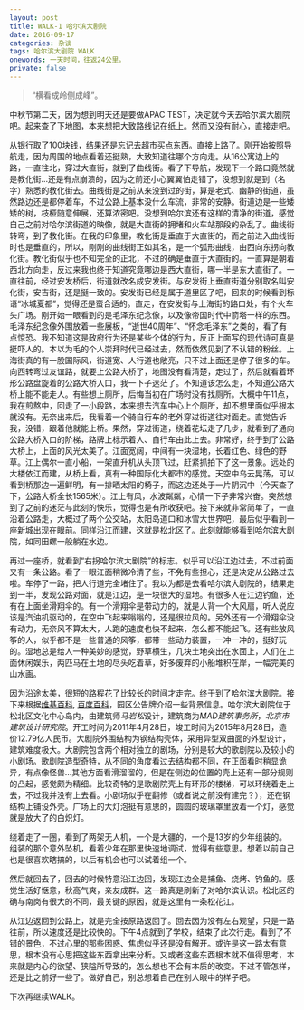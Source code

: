 ```yaml
---
layout: post
title: WALK-1 哈尔滨大剧院
date: 2016-09-17
categories: 杂谈 
tags: 哈尔滨大剧院 WALK
onewords: 一天时间，往返24公里。
private: false
---
```

> “横看成岭侧成峰”。

中秋节第二天，因为想到明天还是要做APAC TEST，决定就今天去哈尔滨大剧院吧。起来查了下地图，本来想把大致路线记在纸上。然而又没有耐心，直接走吧。

从银行取了100块钱，结果还是忘记去超市买点东西。直接上路了。刚开始按照导航走，因为周围的地点看着还挺熟，大致知道往哪个方向走。从16公寓边上的路，一直往北，穿过大直街，就到了曲线街。看了下导航，发现下一个路口竟然就是教化街...还是有点崩溃的，因为之前还小心翼翼怕走错了，没想到就是到（名字）熟悉的教化街去。曲线街是之前从来没到过的街，算是老式、幽静的街道，虽然路边还是都停着车，不过公路上基本没什么车流，非常的安静。街道边是一些矮矮的树，枝桠随意伸展，还算浓密吧。没想到哈尔滨还有这样的清净的街道，感觉自己之前对哈尔滨街道的映像，就是大直街的拥堵和火车站那段的杂乱了。曲线街转弯，到了教化街。在我的印象里，教化街是垂直于大直街的，而之前进入曲线街时也是垂直的，所以，刚刚的曲线街正如其名，是一个弧形曲线，由西向东拐向教化街。教化街似乎也不知完全的正北，不过的确是垂直于大直街的。一直算是朝着西北方向走，反过来我也终于知道究竟哪边是西大直街，哪一半是东大直街了。一直往前，经过安发桥后，街道就改名成安发街。与安发街上垂直街道分别取名叫安化街，安吉街，还是挺一致的。安发街已经是属于道里区了吧，回来的时候看到标语“冰城夏都”，觉得还是蛮合适的。直走，在安发街与上海街的路口处，有个火车头广场。刚开始一眼看到的是毛泽东纪念像，以及像帝国时代中箭塔一样的东西。毛泽东纪念像外围放着一些展板，“逝世40周年”、“怀念毛泽东”之类的，看了有点惊恐。我不知道这是政府行为还是某些个体的行为，反正上面写的现代诗可真是挺吓人的。本以为毛的个人崇拜时代已经过去，然而依然见到了不认错的粉丝。上海街真的有一股国际风，街道宽、人行道也敞亮，只不过上面还是停了很多的车。向西转弯过友谊路，就要上公路大桥了，地图没有看清楚，走过了，然后就看着环形公路盘旋着的公路大桥入口，我一下子迷茫了。不知道该怎么走，不知道公路大桥上能不能走人。有些想上厕所，后悔当初在广场时没有找厕所。大概中午11点，我在煎熬中，回走了一小段路，本来想去汽车中心上个厕所，却不想里面似乎根本就没有。无奈出来后，我看着一个骑自行车的老外穿过街道往对面走。直觉告诉我，没错，跟着他就能上桥。果然，穿过街道，绕着花坛走了几步，就看到了通向公路大桥入口的阶梯，路牌上标示着人、自行车由此上去。非常好，终于到了公路大桥上，上面的风光太美了。江面宽阔，中间有一块湿地，长着红色、绿色的野草。江上偶尔一直小船，一架直升机从头顶飞过，赶紧抓拍下了这一景象。远处的大楼依江而建，从桥上看，真有一种国际化大都市的感觉。天空中乌云晃荡，可以看到桥那边一遍鲜明，有一排晒太阳的椅子，而这边还处于一片阴沉中（今天查了下，公路大桥全长1565米）。江上有风，水波粼粼，心情一下子非常兴奋。突然想到了之前的迷茫与此刻的快乐，觉得也是有所收获吧。接下来就非常简单了，一直沿着公路走，大概过了两个公交站，太阳岛道口和冰雪大世界吧，最后似乎看到一座新城出现在眼前。同样沿江而建，这就是松北区了。此刻就能够看到哈尔滨大剧院，如同田螺一般躺在水边。

再过一座桥，就看到“右拐哈尔滨大剧院”的标志。似乎可以沿江边过去，不过前面又有一条公路。看了一眼江面稍微冷清了些，不免有些担心，还是决定从公路过去啦。车停了一路，把人行道完全堵住了。我以为都是去看哈尔滨大剧院的，结果走到一半，发现公路对面，就是江边，是一块很大的湿地。有很多人在江边钓鱼，还有在上面坐滑翔伞的。有一个滑翔伞是带动力的，就是人背一个大风扇，听人说应该是汽油机驱动的，在空中飞起来嗡嗡的，还是很拉风的。另外还有一个滑翔伞没有动力，无奈风不算太大，人跑的速度也快不起来，怎么都不能起飞。还有些放风筝的人，似乎都不是一些普通的风筝，都带一些动力装置，一冲一冲的，挺好玩的。湿地总是给人一种美妙的感觉，野草横生，几块土地突出在水面上，人们在上面休闲娱乐，两匹马在土地的尽头吃着草，好多废弃的小船堆积在岸，一幅完美的山水画。

因为沿途太美，很短的路程花了比较长的时间才走完。终于到了哈尔滨大剧院。接下来根据[维基百科](https://zh.wikipedia.org/wiki/%E5%93%88%E7%88%BE%E6%BF%B1%E5%A4%A7%E5%8A%87%E9%99%A2), [百度百科](http://baike.baidu.com/view/5792321.htm)，园区公告牌介绍一些背景信息。哈尔滨大剧院位于松北区文化中心岛内，由建筑师*马岩松*设计，建筑商为*MAD建筑事务所*，*北京市建筑设计研究院*。开工时间为2011年4月28日，竣工时间为2015年8月28日，造价12.79亿人民币。大剧院外围结构为钢结构壳体，采用异型双曲面的外型设计，建筑难度极大。大剧院包含两个相对独立的剧场，分别是较大的歌剧院以及较小的小剧场。歌剧院造型奇特，从不同的角度看过去结构都不同，在正面看时稍显诡异，有点像怪兽...其他方面看滑溜溜的，但是在侧边的位置的壳上还有一部分规则的凸起，感觉颇为精细。比较奇特的是歌剧院壳上有环形的楼梯，可以环绕着走上去，不过我并没有上去看。小剧场似乎在翻修（或者说之前没有建完？），还在钢结构上铺设外壳。广场上的大灯泡挺有意思的，圆圆的玻璃罩里放着一个灯，感觉就是放大了的白炽灯。

绕着走了一圈，看到了两架无人机，一个是大疆的，一个是13岁的少年组装的。组装的那个意外坠机，看着少年在那里快速地调试，觉得有些意思。想着以前自己也是很喜欢瞎搞的，以后有机会也可以试着组一个。

然后就回去了，回去的时候特意沿江边回，发现江边全是捕鱼、烧烤、钓鱼的。感觉生活好惬意，秋高气爽，亲友成群。这一路真是刷新了对哈尔滨认识。松北区的确与南岗有很大的不同，最关键的原因，就是这里有一条松花江。

从江边返回到公路上，就是完全按原路返回了。回去因为没有左右观望，只是一路往前，所以速度还是比较快的。下午4点就到了学校，结束了此次行走。看到了不错的景色，不过心里的那些困惑、焦虑似乎还是没有解开。或许是这一路太有意思，根本没有心思把这些东西拿出来分析。又或者这些东西根本就不值得思考，本来就是内心的欲望、狭隘所导致的，怎么想也不会有本质的改变。不过不管怎样，还是比之前好一些了。做好自己，别总想着自己在别人眼中的样子吧。

下次再继续WALK。

